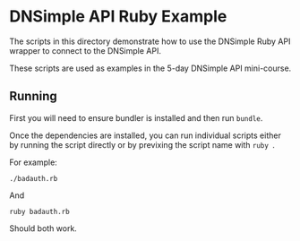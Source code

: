 # DNSimple API Ruby Example

The scripts in this directory demonstrate how to use the DNSimple Ruby API wrapper to connect to the DNSimple API.

These scripts are used as examples in the 5-day DNSimple API mini-course.

## Running

First you will need to ensure bundler is installed and then run `bundle`.

Once the dependencies are installed, you can run individual scripts either by running the script directly or by previxing the script name with `ruby `.

For example:

`./badauth.rb`

And

`ruby badauth.rb`

Should both work.
